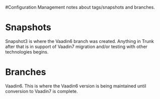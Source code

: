 #Configuration Management notes about tags/snapshots and branches.

# Snapshots #

Snapshot3 is where the Vaadin6 branch was created. Anything in Trunk after that is in support of Vaadin7 migration and/or testing with other technologies begins.


# Branches #

Vaadin6. This is where the Vaadin6 version is being maintained until conversion to Vaadin7 is complete.